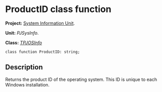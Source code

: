 <a href='Hidden comment: 
$Rev$
$Date$
'></a>

# ProductID class function #

**Project:** [System Information Unit](SystemInformationUnit.md).

**Unit:** _PJSysInfo_.

**Class:** _[TPJOSInfo](TPJOSInfo.md)_

```
class function ProductID: string;
```

## Description ##

Returns the product ID of the operating system. This ID is unique to each Windows installation.